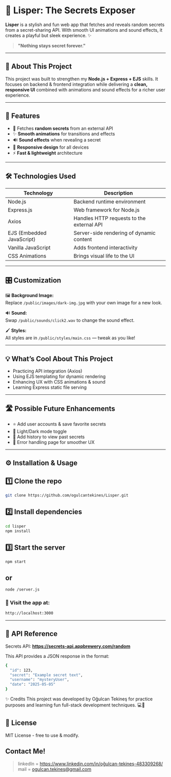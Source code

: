 # 🔐 Lisper: The Secrets Exposer

**Lisper** is a stylish and fun web app that fetches and reveals random secrets from a secret-sharing API. With smooth UI animations and sound effects, it creates a playful but sleek experience. ✨

> **"Nothing stays secret forever."**

---

## 🚀 About This Project

This project was built to strengthen my **Node.js + Express + EJS** skills. It focuses on backend & frontend integration while delivering a **clean, responsive UI** combined with animations and sound effects for a richer user experience.

---

## 🎯 Features

- 🔄 Fetches **random secrets** from an external API
- ✨ **Smooth animations** for transitions and effects
- 🔊 **Sound effects** when revealing a secret
- 📱 **Responsive design** for all devices
- ⚡ **Fast & lightweight** architecture

--- 

## 🛠️ Technologies Used

| Technology                | Description                                    |
|---------------------------|------------------------------------------------|
| Node.js                   | Backend runtime environment                   |
| Express.js                | Web framework for Node.js                     |
| Axios                     | Handles HTTP requests to the external API     |
| EJS (Embedded JavaScript) | Server-side rendering of dynamic content      |
| Vanilla JavaScript        | Adds frontend interactivity                   |
| CSS Animations            | Brings visual life to the UI                  |

---

## 🎛️ Customization

🖼 **Background Image:**  
Replace `/public/images/dark-img.jpg` with your own image for a new look.

🔊 **Sound:**  
Swap `/public/sounds/click2.wav` to change the sound effect.

🖌 **Styles:**  
All styles are in `/public/styles/main.css` — tweak as you like!

---

## 💡 What’s Cool About This Project

- Practicing API integration (Axios)
- Using EJS templating for dynamic rendering
- Enhancing UX with CSS animations & sound
- Learning Express static file serving

---

## 🛣️ Possible Future Enhancements

- ⭐ Add user accounts & save favorite secrets
- 🌙 Light/Dark mode toggle
- 📜 Add history to view past secrets
- 🚩 Error handling page for smoother UX

---

## ⚙️ Installation & Usage


## 1️⃣ Clone the repo

```bash
git clone https://github.com/ogulcantekines/Lisper.git
```

## 2️⃣ Install dependencies
```bash
cd lisper
npm install
```

## 3️⃣ Start the server
```bash
npm start
```

## or
```bash
node /server.js
```

### 🚀 Visit the app at:

```bash
http://localhost:3000
```
---

 ## 🔗 API Reference

Secrets API:
**https://secrets-api.appbrewery.com/random**

This API provides a JSON response in the format:

```bash
{
  "id": 123,
  "secret": "Example secret text",
  "username": "mysteryUser",
  "date": "2025-05-05"
}
```

✨ Credits
This project was developed by Oğulcan Tekineş for practice purposes and learning fun full-stack development techniques. 💻🎨

## 📄 License
MIT License - free to use & modify.

## Contact Me!

>linkedIn = https://www.linkedin.com/in/oğulcan-tekineş-483309268/
>mail = ogulcan.tekines@gmail.com